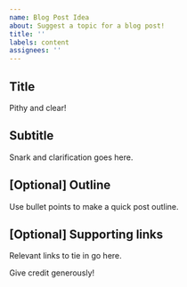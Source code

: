 ```yaml
---
name: Blog Post Idea
about: Suggest a topic for a blog post!
title: ''
labels: content
assignees: ''
---
```


## Title

Pithy and clear!

## Subtitle

Snark and clarification goes here.

## \[Optional\] Outline

Use bullet points to make a quick post outline.

## \[Optional\] Supporting links

Relevant links to tie in go here.

Give credit generously!
